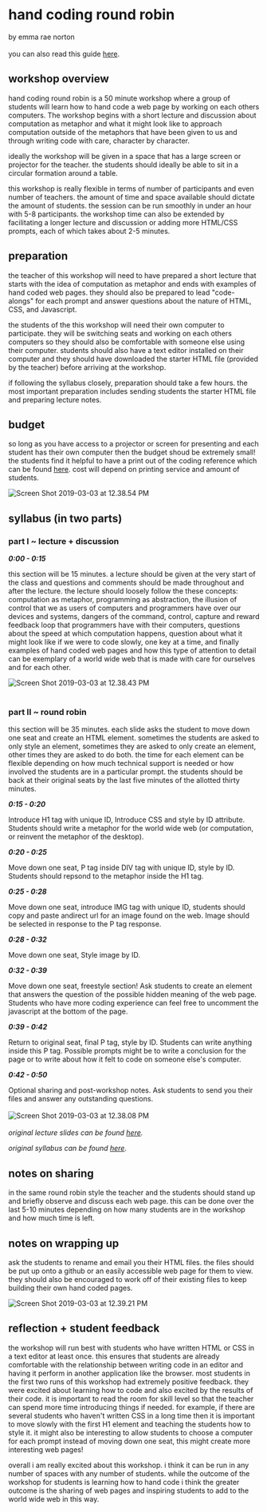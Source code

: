 # hand coding round robin
by emma rae norton
<br>
<br>
you can also read this guide [here](https://spaghettimeatballsbecomereallyfrightening.online/teaching-as-art/week-6-workshop-reflection/).


## workshop overview

hand coding round robin is a 50 minute workshop where a group of students will learn how to hand code a web page by working on each others computers. The workshop begins with a short lecture and discussion about computation as metaphor and what it might look like to approach computation outside of the metaphors that have been given to us and through writing code with care, character by character.

ideally the workshop will be given in a space that has a large screen or projector for the teacher. the students should ideally be able to sit in a circular formation around a table.

this workshop is really flexible in terms of number of participants and even number of teachers. the amount of time and space available should dictate the amount of students. the session can be run smoothly in under an hour with 5-8 participants. the workshop time can also be extended by facilitating a longer lecture and discussion or adding more HTML/CSS prompts, each of which takes about 2-5 minutes.

## preparation

the teacher of this workshop will need to have prepared a short lecture that starts with the idea of computation as metaphor and ends with examples of hand coded web pages. they should also be prepared to lead "code-alongs" for each prompt and answer questions about the nature of HTML, CSS, and Javascript.

the students of the this workshop will need their own computer to participate. they will be switching seats and working on each others computers so they should also be comfortable with someone else using their computer. students should also have a text editor installed on their computer and they should have downloaded the starter HTML file (provided by the teacher) before arriving at the workshop.

if following the syllabus closely, preparation should take a few hours. the most important preparation includes sending students the starter HTML file and preparing lecture notes.

## budget

so long as you have access to a projector or screen for presenting and each student has their own computer then the budget shoud be extremely small! the students find it helpful to have a print out of the coding reference which can be found [here](https://doodybrains.github.io/hand-coding-round-robin/pre-workshop-materials/hand-coding-round-robin-reader-students.docx "hand coding round robin reference for students"). cost will depend on printing service and amount of students.

![Screen Shot 2019-03-03 at 12.38.54 PM](img/ern-lecture.png)
<br>
## syllabus (in two parts)

### part I ~ lecture + discussion

*__0:00 - 0:15__*

this section will be 15 minutes. a lecture should be given at the very start of the class and questions and comments should be made throughout and after the lecture. the lecture should loosely follow the these concepts: computation as metaphor, programming as abstraction, the illusion of control that we as users of computers and programmers have over our devices and systems, dangers of the command, control, capture and reward feedback loop that programmers have with their computers, questions about the speed at which computation happens, question about what it might look like if we were to code slowly, one key at a time, and finally examples of hand coded web pages and how this type of attention to detail can be exemplary of a world wide web that is made with care for ourselves and for each other.

![Screen Shot 2019-03-03 at 12.38.43 PM](img/ern-coding.png)
<br>
<br>
### part II ~ round robin

this section will be 35 minutes. each slide asks the student to move down one seat and create an HTML element. sometimes the students are asked to only style an element, sometimes they are asked to only create an element, other times they are asked to do both. the time for each element can be flexible depending on how much technical support is needed or how involved the students are in a particular prompt. the students should be back at their original seats by the last five minutes of the allotted thirty minutes.

*__0:15 - 0:20__*

Introduce H1 tag with unique ID, Introduce CSS and style by ID attribute. Students should write a metaphor for the world wide web (or computation, or reinvent the metaphor of the desktop).

*__0:20 - 0:25__*

Move down one seat, P tag inside DIV tag with unique ID, style by ID. Students should repsond to the metaphor inside the H1 tag.

*__0:25 - 0:28__*

Move down one seat, introduce IMG tag with unique ID, students should copy and paste andirect url for an image found on the web. Image should be selected in response to the P tag response.

*__0:28 - 0:32__*

Move down one seat, Style image by ID.

*__0:32 - 0:39__*

Move down one seat, freestyle section! Ask students to create an element that answers the question of the possible hidden meaning of the web page. Students who have more coding experience can feel free to uncomment the javascript at the bottom of the page.

*__0:39 - 0:42__*

Return to original seat, final P tag, style by ID. Students can write anything inside this P tag. Possible prompts might be to write a conclusion for the page or to write about how it felt to code on someone else's computer.

*__0:42 - 0:50__*

Optional sharing and post-workshop notes. Ask students to send you their files and answer any outstanding questions.
<br>
<br>
![Screen Shot 2019-03-03 at 12.38.08 PM](img/ern-sharing.png)
<br>
<br>
*original lecture slides can be found [here](https://doodybrains.github.io/hand-coding-round-robin/ "Hand Coding Lecture Slides").*

*original syllabus can be found [here](https://github.com/doodybrains/hand-coding-round-robin "Hand Coding Round Robin Syllabus").*

## notes on sharing

in the same round robin style the teacher and the students should stand up and briefly observe and discuss each web page. this can be done over the last 5-10 minutes depending on how many students are in the workshop and how much time is left.

## notes on wrapping up

ask the students to rename and email you their HTML files. the files should be put up onto a github or an easily accessible web page for them to view. they should also be encouraged to work off of their existing files to keep building their own hand coded pages.

![Screen Shot 2019-03-03 at 12.39.21 PM](img/ern-wrapping-up.png)

## reflection + student feedback

the workshop will run best with students who have written HTML or CSS in a text editor at least once. this ensures that students are already comfortable with the relationship between writing code in an editor and having it perform in another application like the browser. most students in the first two runs of this workshop had extremely positive feedback. they were excited about learning how to code and also excited by the results of their code. it is important to read the room for skill level so that the teacher can spend more time introducing things if needed. for example, if there are several students who haven't written CSS in a long time then it is important to move slowly with the first H1 element and teaching the students how to style it. it might also be interesting to allow students to choose a computer for each prompt instead of moving down one seat, this might create more interesting web pages!

overall i am really excited about this workshop. i think it can be run in any number of spaces with any number of students. while the outcome of the workshop for students is learning how to hand code i think the greater outcome is the sharing of web pages and inspiring students to add to the world wide web in this way.

